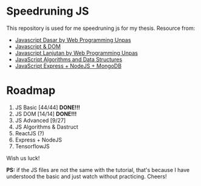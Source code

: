 # Speedruning JS

This repository is used for me speedruning js for my thesis. Resource from:

- [Javascript Dasar by Web Programming Unpas](https://www.youtube.com/watch?v=RUTV_5m4VeI&list=PLFIM0718LjIWXagluzROrA-iBY9eeUt4w&ab_channel=WebProgrammingUNPAS)
- [Javascript & DOM](https://www.youtube.com/watch?v=aT60R1cySLM&list=PLFIM0718LjIWB3YRoQbQh82ZewAGtE2-3&ab_channel=WebProgrammingUNPAS)
- [Javascript Lanjutan by Web Programming Unpas](https://www.youtube.com/watch?v=RwT41El778A&list=PLFIM0718LjIUGpY8wmE41W7rTJo_3Y46-&ab_channel=WebProgrammingUNPAS)
- [JavaScript Algorithms and Data Structures](https://www.youtube.com/watch?v=FYKmFJhWPNY&list=PLFIM0718LjIVjukchrw6BM8i-CrAH-4oY&ab_channel=WebProgrammingUNPAS)
- [JavaScript Express + NodeJS + MongoDB](https://www.youtube.com/watch?v=sSLJx5t4OJ4&list=PLFIM0718LjIW-XBdVOerYgKegBtD6rSfD&ab_channel=WebProgrammingUNPAS)

# Roadmap

1. JS Basic [44/44] **DONE!!!**
2. JS DOM [14/14] **DONE!!!**
3. JS Advanced [9/27]
4. JS Algorithms & Dastruct
5. ReactJS (?)
6. Express + NodeJS
7. TensorflowJS

Wish us luck!

**PS:** if the JS files are not the same with the tutorial, that's because I have understood the basic and just watch without practicing. Cheers!